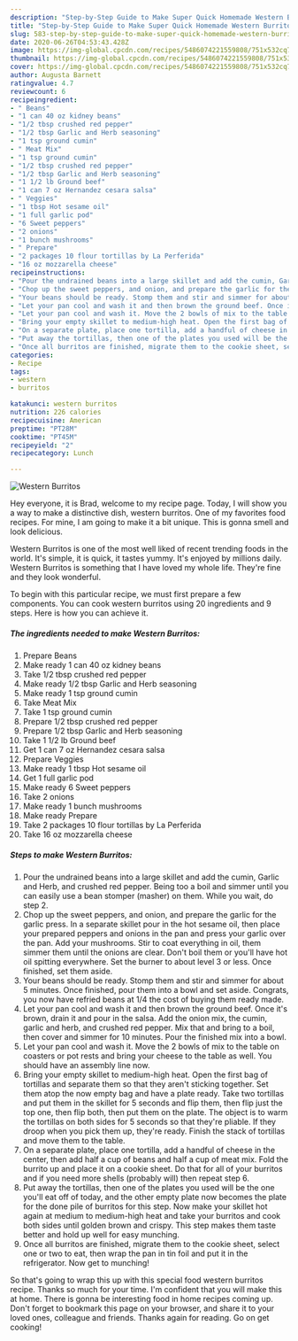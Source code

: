 ```yaml
---
description: "Step-by-Step Guide to Make Super Quick Homemade Western Burritos"
title: "Step-by-Step Guide to Make Super Quick Homemade Western Burritos"
slug: 583-step-by-step-guide-to-make-super-quick-homemade-western-burritos
date: 2020-06-26T04:53:43.428Z
image: https://img-global.cpcdn.com/recipes/5486074221559808/751x532cq70/western-burritos-recipe-main-photo.jpg
thumbnail: https://img-global.cpcdn.com/recipes/5486074221559808/751x532cq70/western-burritos-recipe-main-photo.jpg
cover: https://img-global.cpcdn.com/recipes/5486074221559808/751x532cq70/western-burritos-recipe-main-photo.jpg
author: Augusta Barnett
ratingvalue: 4.7
reviewcount: 6
recipeingredient:
- " Beans"
- "1 can 40 oz kidney beans"
- "1/2 tbsp crushed red pepper"
- "1/2 tbsp Garlic and Herb seasoning"
- "1 tsp ground cumin"
- " Meat Mix"
- "1 tsp ground cumin"
- "1/2 tbsp crushed red pepper"
- "1/2 tbsp Garlic and Herb seasoning"
- "1 1/2 lb Ground beef"
- "1 can 7 oz Hernandez cesara salsa"
- " Veggies"
- "1 tbsp Hot sesame oil"
- "1 full garlic pod"
- "6 Sweet peppers"
- "2 onions"
- "1 bunch mushrooms"
- " Prepare"
- "2 packages 10 flour tortillas by La Perferida"
- "16 oz mozzarella cheese"
recipeinstructions:
- "Pour the undrained beans into a large skillet and add the cumin, Garlic and Herb, and crushed red pepper. Being too a boil and simmer until you can easily use a bean stomper (masher) on them. While you wait, do step 2."
- "Chop up the sweet peppers, and onion, and prepare the garlic for the garlic press. In a separate skillet pour in the hot sesame oil, then place your prepared peppers and onions in the pan and press your garlic over the pan. Add your mushrooms. Stir to coat everything in oil, them simmer them until the onions are clear. Don&#39;t boil them or you&#39;ll have hot oil spitting everywhere. Set the burner to about level 3 or less. Once finished, set them aside."
- "Your beans should be ready. Stomp them and stir and simmer for about 5 minutes. Once finished, pour them into a bowl and set aside. Congrats, you now have refried beans at 1/4 the cost of buying them ready made."
- "Let your pan cool and wash it and then brown the ground beef. Once it&#39;s brown, drain it and pour in the salsa. Add the onion mix, the cumin, garlic and herb, and crushed red pepper. Mix that and bring to a boil, then cover and simmer for 10 minutes. Pour the finished mix into a bowl."
- "Let your pan cool and wash it. Move the 2 bowls of mix to the table on coasters or pot rests and bring your cheese to the table as well. You should have an assembly line now."
- "Bring your empty skillet to medium-high heat. Open the first bag of tortillas and separate them so that they aren&#39;t sticking together. Set them atop the now empty bag and have a plate ready. Take two tortillas and put them in the skillet for 5 seconds and flip them, then flip just the top one, then flip both, then put them on the plate. The object is to warm the tortillas on both sides for 5 seconds so that they&#39;re pliable. If they droop when you pick them up, they&#39;re ready. Finish the stack of tortillas and move them to the table."
- "On a separate plate, place one tortilla, add a handful of cheese in the center, then add half a cup of beans and half a cup of meat mix. Fold the burrito up and place it on a cookie sheet. Do that for all of your burritos and if you need more shells (probably will) then repeat step 6."
- "Put away the tortillas, then one of the plates you used will be the one you&#39;ll eat off of today, and the other empty plate now becomes the plate for the done pile of burritos for this step. Now make your skillet hot again at medium to medium-high heat and take your burritos and cook both sides until golden brown and crispy. This step makes them taste better and hold up well for easy munching."
- "Once all burritos are finished, migrate them to the cookie sheet, select one or two to eat, then wrap the pan in tin foil and put it in the refrigerator. Now get to munching!"
categories:
- Recipe
tags:
- western
- burritos

katakunci: western burritos 
nutrition: 226 calories
recipecuisine: American
preptime: "PT28M"
cooktime: "PT45M"
recipeyield: "2"
recipecategory: Lunch

---
```



![Western Burritos](https://img-global.cpcdn.com/recipes/5486074221559808/751x532cq70/western-burritos-recipe-main-photo.jpg)

Hey everyone, it is Brad, welcome to my recipe page. Today, I will show you a way to make a distinctive dish, western burritos. One of my favorites food recipes. For mine, I am going to make it a bit unique. This is gonna smell and look delicious.



Western Burritos is one of the most well liked of recent trending foods in the world. It's simple, it is quick, it tastes yummy. It's enjoyed by millions daily. Western Burritos is something that I have loved my whole life. They're fine and they look wonderful.


To begin with this particular recipe, we must first prepare a few components. You can cook western burritos using 20 ingredients and 9 steps. Here is how you can achieve it.

<!--inarticleads1-->

##### The ingredients needed to make Western Burritos:

1. Prepare  Beans
1. Make ready 1 can 40 oz kidney beans
1. Take 1/2 tbsp crushed red pepper
1. Make ready 1/2 tbsp Garlic and Herb seasoning
1. Make ready 1 tsp ground cumin
1. Take  Meat Mix
1. Take 1 tsp ground cumin
1. Prepare 1/2 tbsp crushed red pepper
1. Prepare 1/2 tbsp Garlic and Herb seasoning
1. Take 1 1/2 lb Ground beef
1. Get 1 can 7 oz Hernandez cesara salsa
1. Prepare  Veggies
1. Make ready 1 tbsp Hot sesame oil
1. Get 1 full garlic pod
1. Make ready 6 Sweet peppers
1. Take 2 onions
1. Make ready 1 bunch mushrooms
1. Make ready  Prepare
1. Take 2 packages 10 flour tortillas by La Perferida
1. Take 16 oz mozzarella cheese




<!--inarticleads2-->

##### Steps to make Western Burritos:

1. Pour the undrained beans into a large skillet and add the cumin, Garlic and Herb, and crushed red pepper. Being too a boil and simmer until you can easily use a bean stomper (masher) on them. While you wait, do step 2.
1. Chop up the sweet peppers, and onion, and prepare the garlic for the garlic press. In a separate skillet pour in the hot sesame oil, then place your prepared peppers and onions in the pan and press your garlic over the pan. Add your mushrooms. Stir to coat everything in oil, them simmer them until the onions are clear. Don&#39;t boil them or you&#39;ll have hot oil spitting everywhere. Set the burner to about level 3 or less. Once finished, set them aside.
1. Your beans should be ready. Stomp them and stir and simmer for about 5 minutes. Once finished, pour them into a bowl and set aside. Congrats, you now have refried beans at 1/4 the cost of buying them ready made.
1. Let your pan cool and wash it and then brown the ground beef. Once it&#39;s brown, drain it and pour in the salsa. Add the onion mix, the cumin, garlic and herb, and crushed red pepper. Mix that and bring to a boil, then cover and simmer for 10 minutes. Pour the finished mix into a bowl.
1. Let your pan cool and wash it. Move the 2 bowls of mix to the table on coasters or pot rests and bring your cheese to the table as well. You should have an assembly line now.
1. Bring your empty skillet to medium-high heat. Open the first bag of tortillas and separate them so that they aren&#39;t sticking together. Set them atop the now empty bag and have a plate ready. Take two tortillas and put them in the skillet for 5 seconds and flip them, then flip just the top one, then flip both, then put them on the plate. The object is to warm the tortillas on both sides for 5 seconds so that they&#39;re pliable. If they droop when you pick them up, they&#39;re ready. Finish the stack of tortillas and move them to the table.
1. On a separate plate, place one tortilla, add a handful of cheese in the center, then add half a cup of beans and half a cup of meat mix. Fold the burrito up and place it on a cookie sheet. Do that for all of your burritos and if you need more shells (probably will) then repeat step 6.
1. Put away the tortillas, then one of the plates you used will be the one you&#39;ll eat off of today, and the other empty plate now becomes the plate for the done pile of burritos for this step. Now make your skillet hot again at medium to medium-high heat and take your burritos and cook both sides until golden brown and crispy. This step makes them taste better and hold up well for easy munching.
1. Once all burritos are finished, migrate them to the cookie sheet, select one or two to eat, then wrap the pan in tin foil and put it in the refrigerator. Now get to munching!




So that's going to wrap this up with this special food western burritos recipe. Thanks so much for your time. I'm confident that you will make this at home. There is gonna be interesting food in home recipes coming up. Don't forget to bookmark this page on your browser, and share it to your loved ones, colleague and friends. Thanks again for reading. Go on get cooking!
